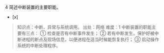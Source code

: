 4
简述中断装置的主要职能。
- [x]  

> 知识点：中断、异常与系统调用。
> 出处：网络
> 难度：1
> 中断装置的职能主要有三点： ① 检查是否有中断事件发生； ② 若有中断发生，保护好被中断进程的断点及现场信息，以便进程在适当时候能恢复执行； ③
> 启动操作系统的中断处理程序。
